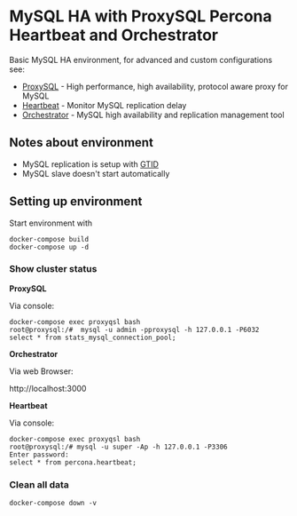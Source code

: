 # MySQL HA with ProxySQL Percona Heartbeat and Orchestrator

Basic MySQL HA environment, for advanced and custom configurations see:

* [ProxySQL](https://github.com/sysown/proxysql/wiki) - High performance, high availability, protocol aware proxy for MySQL
* [Heartbeat](https://www.percona.com/doc/percona-toolkit/LATEST/pt-heartbeat.html) - Monitor MySQL replication delay
* [Orchestrator](https://github.com/github/orchestrator/tree/master/docs) - MySQL high availability and replication management tool

## Notes about environment

* MySQL replication is setup with [GTID](https://dev.mysql.com/doc/refman/5.7/en/replication-gtids.html)
* MySQL slave doesn't start automatically

## Setting up environment

Start environment with

```
docker-compose build
docker-compose up -d
```

### Show cluster status

**ProxySQL**

Via console:

```
docker-compose exec proxyqsl bash
root@proxysql:/#  mysql -u admin -pproxysql -h 127.0.0.1 -P6032
select * from stats_mysql_connection_pool;
```

**Orchestrator**

Via web Browser:

http://localhost:3000

**Heartbeat**

Via console:

```
docker-compose exec proxyqsl bash
root@proxysql:/# mysql -u super -Ap -h 127.0.0.1 -P3306
Enter password:
select * from percona.heartbeat;
```
### Clean all data

```
docker-compose down -v
```
